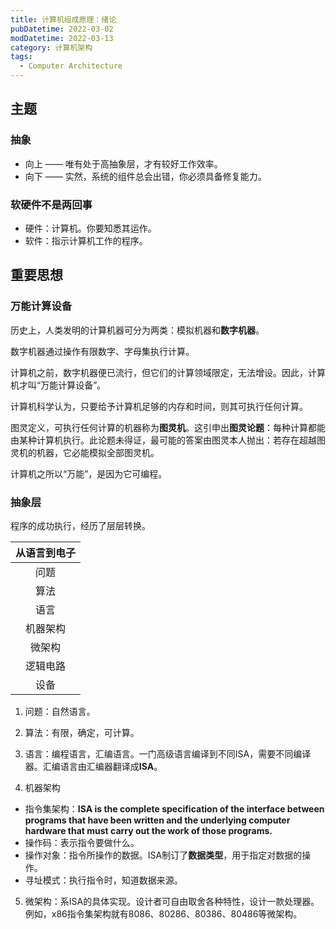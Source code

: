 ```yaml
---
title: 计算机组成原理：绪论
pubDatetime: 2022-03-02
modDatetime: 2022-03-13
category: 计算机架构
tags:
  - Computer Architecture
---
```


## 主题

### 抽象

- 向上 —— 唯有处于高抽象层，才有较好工作效率。
- 向下 —— 实然，系统的组件总会出错，你必须具备修复能力。

### 软硬件不是两回事

- 硬件：计算机。你要知悉其运作。
- 软件：指示计算机工作的程序。



## 重要思想

### 万能计算设备

历史上，人类发明的计算机器可分为两类：模拟机器和**数字机器**。

数字机器通过操作有限数字、字母集执行计算。

计算机之前，数字机器便已流行，但它们的计算领域限定，无法增设。因此，计算机才叫“万能计算设备”。

计算机科学认为，只要给予计算机足够的内存和时间，则其可执行任何计算。

图灵定义，可执行任何计算的机器称为**图灵机**。这引申出**图灵论题**：每种计算都能由某种计算机执行。此论题未得证，最可能的答案由图灵本人抛出：若存在超越图灵机的机器，它必能模拟全部图灵机。

计算机之所以“万能”，是因为它可编程。

### 抽象层

程序的成功执行，经历了层层转换。

| 从语言到电子 |
|:------------:|
|     问题     |
|     算法     |
|     语言     |
|   机器架构   |
|    微架构    |
|   逻辑电路   |
|     设备     |

1. 问题：自然语言。

2. 算法：有限，确定，可计算。

3. 语言：编程语言，汇编语言。一门高级语言编译到不同ISA，需要不同编译器。汇编语言由汇编器翻译成**ISA**。

4. 机器架构
  - 指令集架构：**ISA is the complete specification of the interface between programs that have been written and the underlying computer hardware that must carry out the work of those programs.**
  - 操作码：表示指令要做什么。
  - 操作对象：指令所操作的数据。ISA制订了**数据类型**，用于指定对数据的操作。
  - 寻址模式：执行指令时，知道数据来源。

5. 微架构：系ISA的具体实现。设计者可自由取舍各种特性，设计一款处理器。例如，x86指令集架构就有8086、80286、80386、80486等微架构。
